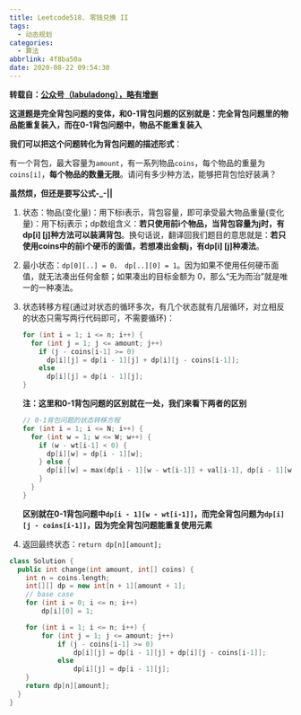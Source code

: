 ```yaml
---
title: Leetcode518. 零钱兑换 II
tags:
  - 动态规划
categories:
  - 算法
abbrlink: 4f8ba50a
date: 2020-08-22 09:54:30
---
```


**转载自：[公众号（labuladong），略有增删](https://mp.weixin.qq.com/s/zGJZpsGVMlk-Vc2PEY4RPw)**

<!-- more -->

**这道题是完全背包问题的变体，和0-1背包问题的区别就是：完全背包问题里的物品能重复装入，而在0-1背包问题中，物品不能重复装入**

**我们可以把这个问题转化为背包问题的描述形式**：

有一个背包，最大容量为`amount`，有一系列物品`coins`，每个物品的重量为`coins[i]`，**每个物品的数量无限**。请问有多少种方法，能够把背包恰好装满？

**虽然烦，但还是要写公式-_-||**

1. 状态：物品(变化量)：用下标i表示，背包容量，即可承受最大物品重量(变化量)：用下标j表示；dp数组含义：**若只使用前i个物品，当背包容量为j时，有dp[i] [j]种方法可以装满背包**。换句话说，翻译回我们题目的意思就是：**若只使用coins中的前i个硬币的面值，若想凑出金额j，有dp[i] [j]种凑法**。

2. 最小状态：`dp[0][..] = 0， dp[..][0] = 1`。因为如果不使用任何硬币面值，就无法凑出任何金额；如果凑出的目标金额为 0，那么“无为而治”就是唯一的一种凑法。

3. 状态转移方程(通过对状态的循环多次，有几个状态就有几层循环，对立相反的状态只需写两行代码即可，不需要循环)：

   ```c++
   for (int i = 1; i <= n; i++) {
     for (int j = 1; j <= amount; j++)
       if (j - coins[i-1] >= 0)
         dp[i][j] = dp[i - 1][j] + dp[i][j - coins[i-1]];
       else 
         dp[i][j] = dp[i - 1][j];
   }
   ```

   **注：这里和0-1背包问题的区别就在一处，我们来看下两者的区别**

   ```c++
   // 0-1背包问题的状态转移方程
   for (int i = 1; i <= N; i++) {
     for (int w = 1; w <= W; w++) {
       if (w - wt[i-1] < 0) {
         dp[i][w] = dp[i - 1][w];
       } else {
         dp[i][w] = max(dp[i - 1][w - wt[i-1]] + val[i-1], dp[i - 1][w]);
       }
     }
   }
   ```

   **区别就在0-1背包问题中`dp[i - 1][w - wt[i-1]]`，而完全背包问题为`dp[i][j - coins[i-1]]`，因为完全背包问题能重复使用元素**

4. 返回最终状态：`return dp[n][amount];`

```c++
class Solution {
  public int change(int amount, int[] coins) {
    int n = coins.length;
    int[][] dp = new int[n + 1][amount + 1];
    // base case
    for (int i = 0; i <= n; i++) 
        dp[i][0] = 1;

    for (int i = 1; i <= n; i++) {
        for (int j = 1; j <= amount; j++)
            if (j - coins[i-1] >= 0)
                dp[i][j] = dp[i - 1][j] + dp[i][j - coins[i-1]];
            else 
                dp[i][j] = dp[i - 1][j];
    }
    return dp[n][amount];
  }
}
```

